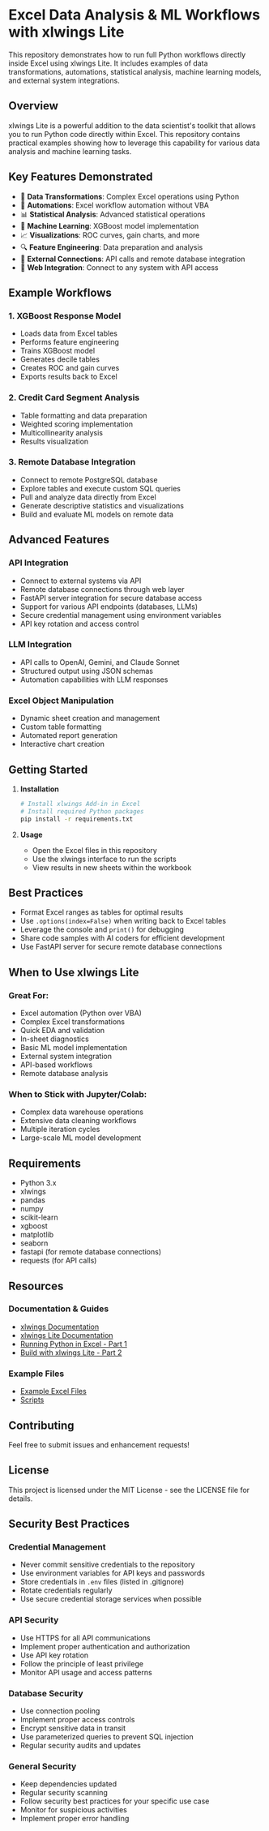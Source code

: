 # Excel Data Analysis & ML Workflows with xlwings Lite

This repository demonstrates how to run full Python workflows directly inside Excel using xlwings Lite. It includes examples of data transformations, automations, statistical analysis, machine learning models, and external system integrations.

## Overview

xlwings Lite is a powerful addition to the data scientist's toolkit that allows you to run Python code directly within Excel. This repository contains practical examples showing how to leverage this capability for various data analysis and machine learning tasks.

## Key Features Demonstrated

- 🔄 **Data Transformations**: Complex Excel operations using Python
- 🤖 **Automations**: Excel workflow automation without VBA
- 📊 **Statistical Analysis**: Advanced statistical operations
- 🧠 **Machine Learning**: XGBoost model implementation
- 📈 **Visualizations**: ROC curves, gain charts, and more
- 🔍 **Feature Engineering**: Data preparation and analysis
- 🔌 **External Connections**: API calls and remote database integration
- 📱 **Web Integration**: Connect to any system with API access

## Example Workflows

### 1. XGBoost Response Model
- Loads data from Excel tables
- Performs feature engineering
- Trains XGBoost model
- Generates decile tables
- Creates ROC and gain curves
- Exports results back to Excel

### 2. Credit Card Segment Analysis
- Table formatting and data preparation
- Weighted scoring implementation
- Multicollinearity analysis
- Results visualization

### 3. Remote Database Integration
- Connect to remote PostgreSQL database
- Explore tables and execute custom SQL queries
- Pull and analyze data directly from Excel
- Generate descriptive statistics and visualizations
- Build and evaluate ML models on remote data

## Advanced Features

### API Integration
- Connect to external systems via API
- Remote database connections through web layer
- FastAPI server integration for secure database access
- Support for various API endpoints (databases, LLMs)
- Secure credential management using environment variables
- API key rotation and access control

### LLM Integration
- API calls to OpenAI, Gemini, and Claude Sonnet
- Structured output using JSON schemas
- Automation capabilities with LLM responses

### Excel Object Manipulation
- Dynamic sheet creation and management
- Custom table formatting
- Automated report generation
- Interactive chart creation

## Getting Started

1. **Installation**
   ```bash
   # Install xlwings Add-in in Excel
   # Install required Python packages
   pip install -r requirements.txt
   ```

2. **Usage**
   - Open the Excel files in this repository
   - Use the xlwings interface to run the scripts
   - View results in new sheets within the workbook

## Best Practices

- Format Excel ranges as tables for optimal results
- Use `.options(index=False)` when writing back to Excel tables
- Leverage the console and `print()` for debugging
- Share code samples with AI coders for efficient development
- Use FastAPI server for secure remote database connections

## When to Use xlwings Lite

### Great For:
- Excel automation (Python over VBA)
- Complex Excel transformations
- Quick EDA and validation
- In-sheet diagnostics
- Basic ML model implementation
- External system integration
- API-based workflows
- Remote database analysis

### When to Stick with Jupyter/Colab:
- Complex data warehouse operations
- Extensive data cleaning workflows
- Multiple iteration cycles
- Large-scale ML model development

## Requirements

- Python 3.x
- xlwings
- pandas
- numpy
- scikit-learn
- xgboost
- matplotlib
- seaborn
- fastapi (for remote database connections)
- requests (for API calls)

## Resources

### Documentation & Guides
- [xlwings Documentation](https://www.xlwings.org/)
- [xlwings Lite Documentation](https://lite.xlwings.org/)
- [Running Python in Excel - Part 1](https://lnkd.in/gjdqpqXK)
- [Build with xlwings Lite - Part 2](https://www.linkedin.com/feed/update/urn:li:activity:7308863086529040385/)

### Example Files
- [Example Excel Files](*.xlsx)
- [Scripts](SCRIPTS.MD)

## Contributing

Feel free to submit issues and enhancement requests!

## License

This project is licensed under the MIT License - see the LICENSE file for details.

## Security Best Practices

### Credential Management
- Never commit sensitive credentials to the repository
- Use environment variables for API keys and passwords
- Store credentials in `.env` files (listed in .gitignore)
- Rotate credentials regularly
- Use secure credential storage services when possible

### API Security
- Use HTTPS for all API communications
- Implement proper authentication and authorization
- Use API key rotation
- Follow the principle of least privilege
- Monitor API usage and access patterns

### Database Security
- Use connection pooling
- Implement proper access controls
- Encrypt sensitive data in transit
- Use parameterized queries to prevent SQL injection
- Regular security audits and updates

### General Security
- Keep dependencies updated
- Regular security scanning
- Follow security best practices for your specific use case
- Monitor for suspicious activities
- Implement proper error handling

